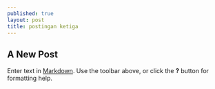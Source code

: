 ```yaml
---
published: true
layout: post
title: postingan ketiga
---
```

## A New Post

Enter text in [Markdown](http://daringfireball.net/projects/markdown/). Use the toolbar above, or click the **?** button for formatting help.
